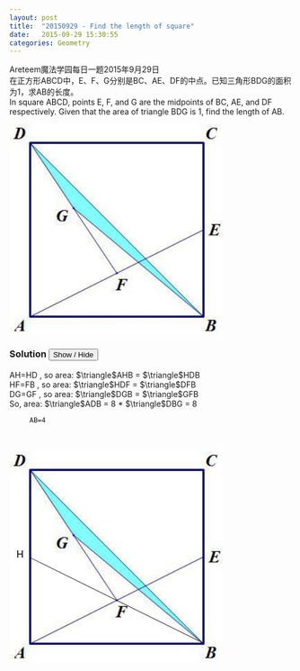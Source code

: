 ```yaml
---
layout: post
title:  "20150929 - Find the length of square"
date:   2015-09-29 15:30:55
categories: Geometry 
---
```

Areteem魔法学园每日一题2015年9月29日<br>
在正方形ABCD中，E、F、G分别是BC、AE、DF的中点。已知三角形BDG的面积为1，求AB的长度。<br>
In square ABCD, points E, F, and G are the midpoints of BC, AE, and DF respectively. Given that the area of triangle BDG is 1, find the length of AB.

<svg
   xmlns:dc="http://purl.org/dc/elements/1.1/"
   xmlns:cc="http://creativecommons.org/ns#"
   xmlns:rdf="http://www.w3.org/1999/02/22-rdf-syntax-ns#"
   xmlns:svg="http://www.w3.org/2000/svg"
   xmlns="http://www.w3.org/2000/svg"
   xmlns:xlink="http://www.w3.org/1999/xlink"
   xmlns:sodipodi="http://sodipodi.sourceforge.net/DTD/sodipodi-0.dtd"
   xmlns:inkscape="http://www.inkscape.org/namespaces/inkscape"
   id="svg3381"
   version="1.1"
   inkscape:version="0.91 r13725"
   width="381.25"
   height="375"
   viewBox="0 0 381.25 375"
   sodipodi:docname="20150929e.svg">
  <metadata
     id="metadata3387">
    <rdf:RDF>
      <cc:Work
         rdf:about="">
        <dc:format>image/svg+xml</dc:format>
        <dc:type
           rdf:resource="http://purl.org/dc/dcmitype/StillImage" />
        <dc:title></dc:title>
      </cc:Work>
    </rdf:RDF>
  </metadata>
  <defs
     id="defs3385" />
  <sodipodi:namedview
     pagecolor="#ffffff"
     bordercolor="#666666"
     borderopacity="1"
     objecttolerance="10"
     gridtolerance="10"
     guidetolerance="10"
     inkscape:pageopacity="0"
     inkscape:pageshadow="2"
     inkscape:window-width="1600"
     inkscape:window-height="823"
     id="namedview3383"
     showgrid="false"
     inkscape:zoom="1.68"
     inkscape:cx="190.625"
     inkscape:cy="187.5"
     inkscape:window-x="-9"
     inkscape:window-y="-9"
     inkscape:window-maximized="1"
     inkscape:current-layer="svg3381" />
  <image
     width="381.25"
     height="375"
     preserveAspectRatio="none"
     xlink:href="data:image/jpeg;base64,/9j/4AAQSkZJRgABAQAASABIAAD/4QBYRXhpZgAATU0AKgAAAAgAAgESAAMAAAABAAEAAIdpAAQA
AAABAAAAJgAAAAAAA6ABAAMAAAABAAEAAKACAAQAAAABAAABMaADAAQAAAABAAABLAAAAAD/7QA4
UGhvdG9zaG9wIDMuMAA4QklNBAQAAAAAAAA4QklNBCUAAAAAABDUHYzZjwCyBOmACZjs+EJ+/8IA
EQgBLAExAwEiAAIRAQMRAf/EAB8AAAEFAQEBAQEBAAAAAAAAAAMCBAEFAAYHCAkKC//EAMMQAAED
AwIEAwQGBAcGBAgGcwECAAMRBBIhBTETIhAGQVEyFGFxIweBIJFCFaFSM7EkYjAWwXLRQ5I0ggjh
U0AlYxc18JNzolBEsoPxJlQ2ZJR0wmDShKMYcOInRTdls1V1pJXDhfLTRnaA40dWZrQJChkaKCkq
ODk6SElKV1hZWmdoaWp3eHl6hoeIiYqQlpeYmZqgpaanqKmqsLW2t7i5usDExcbHyMnK0NTV1tfY
2drg5OXm5+jp6vP09fb3+Pn6/8QAHwEAAwEBAQEBAQEBAQAAAAAAAQIAAwQFBgcICQoL/8QAwxEA
AgIBAwMDAgMFAgUCBASHAQACEQMQEiEEIDFBEwUwIjJRFEAGMyNhQhVxUjSBUCSRoUOxFgdiNVPw
0SVgwUThcvEXgmM2cCZFVJInotIICQoYGRooKSo3ODk6RkdISUpVVldYWVpkZWZnaGlqc3R1dnd4
eXqAg4SFhoeIiYqQk5SVlpeYmZqgo6SlpqeoqaqwsrO0tba3uLm6wMLDxMXGx8jJytDT1NXW19jZ
2uDi4+Tl5ufo6ery8/T19vf4+fr/2wBDAAYGBgYGBgoGBgoOCgoKDhIODg4OEhcSEhISEhccFxcX
FxcXHBwcHBwcHBwiIiIiIiInJycnJywsLCwsLCwsLCz/2wBDAQcHBwsKCxMKChMuHxofLi4uLi4u
Li4uLi4uLi4uLi4uLi4uLi4uLi4uLi4uLi4uLi4uLi4uLi4uLi4uLi4uLi7/2gAMAwEAAhEDEQAA
AfU+a6TzoXWXXmPpxp21bbVttW21bbVttW21bbVttW21bbVttW21bbVttSa+x8vF19+gxttqacd3
eFzvRbgHHf7zd493u4LV3u4LV3u4LV3u4LV3u4LV3u4LV3u4LV3u4LV3u4LV3u4LV3u4LV3u4LV3
u4LV3u4LV3fIU3pCljYbJbbVttW4LveC1Fpeq58YdVmbzPfbaO21bbVttW21bbVttW21bbVttW21
bbVttXBd5wfeaidtkdtq22rcF3vBajvKm2nMc1c1O28/oszeYejttHbattq22rbattq22rbattq2
2rbattq4LvOD7zUTtsjttW21bgu94LUd7tsi1pejqX5mltWj14uizN5z+rttHbattq22rbattq22
rbattq22rbauC7zg+81E7bI7bVttW4LveC1He7bI7bVzrl/S9HlqtmIJOhzN5z+tttHbattq22rb
attq22rbattq22rgu84PvNRO2yO21bbVuC73gtR3u2yO21RU20laEjdz1eE2tmIE6OhzN5z+tttH
battq22rbattq22rbattq4LvOD7zUTtsjttW21bgu94LUd7tsjttUakZC6DnbMOvOXMH/R4za2Yg
z6uhzN5z+tttHbattq22rbattq22rbauC7zg+81E7bI7bVttW4LveC1He7bI7bV5pd9NUic22kii
DctnyBgr6PHFbMQJv0OZvOf1tto7bVttW21bbVttW21cF3vBd5qJ3Pu8ja7attq3Bd7wWo73bZHb
attq22rVtlqBVktmSgOVjv5GtmIA/Q5m85/W22jttW21bbVttW1VFcn3vCXuo4j03l+lyrDbR22r
cF3vBajvdtkdtq22rbattqbN7GtqxYuDQ510/pujy5tmIJehzN5z+tttHbatqqKmLIlDJtXBd5wf
eaidtkdtq22rcF3vBajvdtkdtq22rbattq22qot2zerEZNXPrvKXbgBbVaWw6HUpcPVmLIgIybVt
tW21cF3nB95qJ22R22rbatwXe8FqO922R22rbattq22rbatW2WoB6i3raqimDPrWmvNVXFRL8nRZ
m85/T22jttW21cF3nB95qJ22R22rbatwXe8FqO922R22rbattq22rbatqqKCO7oDdATmOkAXtota
bohtjRW1UjXk6TM3mHobbR22rgu84PvNRO2yO21bbVuC73gtR3u2yO21bbVttW1VFTFkShk2qPN/
ROUqzvJ1bbVttUUt1inM3bar15OpzN5j27bR4LvOD7zUTtsjttW21bgu94LUd7tsjttW1VFTFkSh
k2rbattq22rbattq22rbaoYv4hy96vntefqszeZdHBd5wfea07bI7bVttW4LveC1He6qjIzFkShk
2rbattq22rbattq22rbattq22rbasMmrmLl7QOlF3nnHo7NO2yO21bZiItTzHojDhN3u0uC3e6uC
3e6uC3e6uC3e6uC3e6uC3e6uC3e6uC3e6uC3e6uC3e6uC3e6uC3e6uC3e6uC3e6uStLjzdD2Fx53
6KtttTel6LC4DvtJttq22rbattq22rbattq22rbattq22rbattq22rbag8F6HAuI7fTW2xv/2gAI
AQEAAQUCdxuUdtNDewzSf74J7iG2Sq/EaO4/jm+T9W//AO+C0rfbupKVp7SczCysr6zdpYJtlf74
BYy212gTE/d3qW4SYbC4nj/RN4/0TeP9E3j/AETeP9E3j/RN4/0TeP8ARN4/0TeP9E3j/RN4/wBE
3j/RN4/0TeP9E3j/AETeP9E3j/RN4/0TeP8ARN4/0TeP9E3j/RN4/wBE3j/RN4/0TeP9E3j/AETe
P9E3jhFzabp9/dv8ckQq3njkTKP9WT/7X/v7t/jkiEyITzEqjkTIP9Vz/wC1/wC/u3+OO4jJYNXH
ImUf6qn/ANr/AN/dv8c7LTyZSFJVHImQf6pn/wBr/wB/dv8AHO0iEyIQVMhSVRyJlH+qJ/8Aa/8A
f3b/ABzvcRktKgpJCkqjkTIP9Tz/AO1/7+7f459xaeTKyFJVHImUf6mn/wBr/wB/dv8AHPuSITIh
BV2IUlUciZB/qWf/AGv/AH92/wAc+7cRktKgtLIUlUciZR/qSf8A2v8A392/xz7y08mTsQpKo5Ey
D/Uc/wDtf+/u3+OfekQmREcv0nYhSVRyJlH+op/9r/392/xz7l7eR2MNuL24Rbe8O6ts2iSvchSV
RyJkH+oZ/wDa/wDf3b/HPub4n6bd7iS1trMTchqQlKjlAexCkqjkTKP9QT/7X/v7t/jn3JI45U/o
6zI7LQmRESisKjVAwQQyFJVHImQfz8/+19jcrQriuoZ1/c3b/HP5mZKmhSVpkhKSlYWGQpKo5Eyj
+ekWiTfSQkWE6wuNFPu7t/jn80PoJXLBkUrr2IUlUciZB/Nm5BPIVI5gE77uPvK7a0FxaWcHO5X3
N2/xz+aWhMiIVqPaWFMryUlTIUlUciZR/MG4BPIVIwAkOf8A2v8A392/xz+bmSppUlaWtCZEqyg7
EKSqORMg+6bkE8hUjACR3n/2v/f3b/HP5wfQS9iAQqNUDBCgQpKo5EyjsbgE8hUjACR92f8A2v8A
392/xz+cWhMiIVqP3JISgpWFghSVJuxKOQqRgBI+/P8A7X/v7t/jn87MlTQpK095SJFpQZTiUGOR
Mg/mJ/8Aa/8Af3b/ABz+eH0ErNyCeQqRgBIlhTKwVJUQpKo5EyD78/8Atf8Av7t/jn89LKmZMVvM
tAAA7rQmRJygZCkqjkTKPvT/AO1/7+7f45/OG5BPIVIwABuF6uxjN1eCD7hAIXGqB61jkTIPuz/7
X/v7t/jn80bgE8hUjACR23bK6vYEXPP+9JCUEGpjkTIPuT/7X/v7t/jn8wbkE8hUjACR3NaR7dMi
9/mJYMiCrKORMg7z/wC1/wC/u3+OfeNwCeQqRgBI/wBQSwplf0kckcgkHaf/AGv/AH92/wAc+4bk
E8hUjACR/qNaEyJWJLZcciZA5/8Aa/8Af3b/ABzsbgE8hUjACR/qYgESRSWyopkTIn/2v/f3b/HD
cgnkKkYASP8AVUluuNZlTNvf3uYjO8sIb4f0es3/AEes3/R6zf8AR6zf9HrN/wBHrN/0es3/AEes
3/R6zf8AR6zf9HrN/wBHrN/0es3/AEes3/R6zf8AR6zf9HrN/wBHrN/0es3/AEes3/R6zf8AR6zf
9HrN/wBHrN/0es3/AEes3/R6zf8AR6zf9HrN/wBHrN220W1rNcXttauO9tpJe8i8XtORvv8AfBuZ
NxuECRe7p2WVBIgTJHtNtc20/wDq86C2hvI72xsrgXf++n//2gAIAQMRAT8B9H1/YP69hb/Yyzl7
Zs+P2MsogiiwynDLZPx+xHTqcO+PHl6fqNn2y8fsJ16zBR3h6bqdn2y8fsB1lEEUXNiMJUXpup2f
bLx9c9mfD7gZQMTUnpup2fbLx9Y9gcuEZBRcuGUDRem6nZ9svH1T3TgJCi5+mMOfR6bqdn2y8fQD
/XU95F+XqOkr7ovTdTs+2Xj6Z+j1HSX90Hp+oMDtl4+kfpZsAnyPLhzHEdk/on6Fa5cIyCi45ywn
bPx9A/UnASFSY7sBo+O8/VIvhAOPx47j9cRrx2nzTTTTTTTTTTTTTTTX7R//2gAIAQIRAT8B/YfX
sxw3y2vtx/xnZH/Gdkf8Z2R/xnZH/Gdkf8Z2R/xnZH/Gdkf8Z2R/xnZH/Gdkf8Z2R/xnZH/Gdkf8
ZnDZVHsw/iR9w/r9fJ/Z/wAHZh/Eg1yyiJCx9bJ/Z/wdmH8WmOVM4X9XJ/Z/wdmH8WuOVs4X9TJ/
Z/wdmH8WoNcoN8s4X9PJ/Z/wdmH8XZikBwdJwv6WT+z/AIOzD+LX+mkZ0g34Zwv6OT+z/g7MP4u6
65DGVs4X31+bm8Rr8n+muH8XcHwwnbOF9lfm3+WmT+z/AIOzD+Lv86QyehZwt215b/Lsyf2f8HZh
/F9AtfmwyVwyju8duT+z/g7MP4u+vzd9cDWMqTESFjsyf2f8HZh/F21+bf5aDz2A14eJ+Ncn9n/B
2Yfxa1+bf5fRt/H/AIdMn9n/AAdmH8TX5t/l9W93ly/2f8HZGRjUgX38n5vv5Pzffyfm+/k/N9/J
+b7+T8338n5vv5Pzffyfm+/k/N9/J+b7+T8338n5vv5PzffyfmymZH7v2f8A/9oACAEBAAY/AmmB
cayV+zSmv62YNUSJ4oVx/wB8OcysQ+bLDIhHqQP4Aa/cr+W3H63Hy+IGv++GSaXUQ+yP1PFXDueV
Qq8q6ByH6JS5DXLI/wBxqlUrmSr4q/3wqubTEiT2kK0/A6vKag/kp1/Xp96CKBRSVk+zp6POO+k/
X/yU/wDHpP1/8lP/AB6T9f8AyU/8ek/X/wAlP/HpP1/8lP8Ax6T9f/JT/wAek/X/AMlP/HpP1/8A
JT/x6T9f/JT/AMek/X/yU/8AHpP1/wDJT/x6T9f/ACU/8ek/X/yU/wDHpP1/8lP/AB6T9f8AyU/8
ek/X/wAlP/HpP1/8lP8Ax6T9f/JT/wAek/X/AMlP/HpP1/8AJT/x6T9f/JT/AMek/X/yU/8AHpP1
/wDJT/x6T9f/ACU/8ek/X/yU/wDHpP1/8lP/AB6T9f8AyU/8ek/X/wAlP/HpP1/8lP8Ax6T9f/JT
itlzqlCkk6/b8/T+Ysf92f1pfMi4L/Cvp9v8Lqn7R6f6tt/7B/5C/mLH/dn9aWUK4Fn/AE1HH0UH
VP2j0/1Zb/2D/wAhfzFj/uz+tPbmx+0j9Y9GJ4eP8IdU/aPT/Vdv/YP/ACF/MWP+7P609/5Eh/BX
+i+ZH7X8Lqn7R6f6qt/7B/5C/mLH/dn9ae5QrgWY5PaT+v4vmR+1/C6j7R6f6pt/7B/5C/mLH/dn
9afuc1HtJ/WPRhSeBfMj9r+F1T9o9P8AVFv/AGD/AMhfzFj/ALs/rT93+RIfwV/o9uZH7X8Lqn7R
6f6nt/7B/wCQv5ix/wB2f1p+6UK4FmNftJ/X8e3Mj9r+F1T9o9P9TW/9g/8AIX8xY/7s/rT97mx+
0j9Y9GFJ4HtzI/a/hdU/aPT/AFLb/wBg/wDIX8xY/wC7P60/f/kSH8Ff6PfmR+1/C6p+0en+pLf+
wf8AkL+Ysf8Adn9afvlCuBardZ+kRx/u9+ZH7X8Lqn7R6f6jt/7B/wCQv5ix/wB2f1p+7zZNfQep
fOmk5WXBCAP1lVWsXBrRVEmlKh86PSRPpxI9GArz4HyV35kftfwuqftHp/qK3/sH/kL+Ysf92f1p
+7bKX+7rQ/qfMiXiqtBw1/FpNwrJZFTw/q7ctY+jkP4K/wBH+F0k1T5K/u9+ZH7X8Lqn7R6f6ht/
7B/5C/mLH/dn9afulEgyB8i0hSSoI4AqUR+BPcoVwLMUuqk6H4j1+11T1R+nmn/QdR25kftfwuqf
tHp/qC3/ALB/5C7coFRWPy4Kr/A1Rxk5J4ggin4/dsf92f1p/mhNH7SfL1HowtPAvOH7U+vy+LqO
3Mj9r+F1T9o9P5+AoNaII/4M8i7ncuUpdeFKf7fo81+2QAT8vu2P+7P60/zdPySH8Ff6PbmR9K/4
fm8VCihxHbmR+1/C6p+0en85jAOYfhwH2v8AjKsv5I0T/ou3A0+j/wCSmqG2RkpenECn4sQC2UpQ
/lIoT+LBn9s8QPL4fdsf92f1p/myhXAsxye2jj8fj29COBHEPly6HyPke3Mj9r+F1T9o9P5nGAcw
/DgPtf8AGVZfyRon/RdB2t/7B/5C/mLH/dn9af5wTR+0ny9R6MLTqD2xWKh0k1T5K/u9uZH7X8Lq
n7R6fexgHMPw4D7X/GVZfyRon/RdB9y3/sH/AJC/mLH/AHZ/Wn+dp+SQ/gr/AEe9C6p6o/TzT/oO
o4PmR+1/C6j7R6d8YBzD8OA+1/xlWX8kaJ/0XQfet/7B/wCQv5ix/wB2f1p/nShXAsxye2jj8fj9
zOH7U+vy+Lql8yP2v4X/ABcFZ8/ID5l/xlWX8kaJ/wBF0H8xb/2D/wAhfzFj/uz+tP8APCaP2k+X
qPRhaeB+5W16pPMj2ftP+2WU3B1H5PL/AEXnFoR5eRDyT9o9P5m3/sH/AJC/mLH/AHZ/Wn+fp+SQ
/gr/AEe2MA5h+HAfa/4yrL+SNE/6LoHroRwI4h8uXj5ehfMj9r+F1T9o9P5i3/sH/kL+Ysf92f1p
/n1RRDmfLgPtf8eVkf2R7P8Aoug+5isVDpJqnyV/dfMj9r+F1T9o9Pv2/wDYP/IX8xY/7s/rT/O4
wDmH4cB9r/jKsv5I0T/ougfNwC08Paof4GLjkJIoDTPXX/J+7QuqdY/TzT/oPnQnX9RDqn7R6fet
/wCwf+Qv5ix/3Z/Wn+bxgHMPw4D7X/GVZfyRon/RdB3gsU/2i1qnIIAARQU+f384ftT6/L4vmw+1
wI9fgXkPtHp923/sH/kL+Ysf92f1p/mcYBzD8OA+1/xlWX8kaJ/0XQfc0ZvVTBSjxGHl8Nf5nmR9
K/4fm8k9Mg4pPn/t+rqn7R6fct/7B/5C/mLH/dn9afv4wDmH4cB9r/jKsv5I0T/oug/1D6EcCOIe
ukn6lh5J+0ene3/sH/kL+Ysf92f1p+7jAOYfhwH2v+Mqy/kjRP8Aoug/1JisVDzrXyy9fgr+66p+
0ena3/sH/kL+Ysf92f1p74wDmH4cB9r/AIyrL+SNE/6LoP8AU9C+bBqnzHw/ufwPNDt/91n/AJC/
mLH/AHZ/Wl4wDmH4cB9r/jKsv5I0T/oug/1Xz7X2vzI8lf6Lt1o/YNQeIPVofv8ALr1UrRp5pIx9
H7cn4j+4/bk/Ef3H7cn4j+4/bk/Ef3H7cn4j+4/bk/Ef3H7cn4j+4/bk/Ef3H7cn4j+4/bk/Ef3H
7cn4j+4/bk/Ef3H7cn4j+4/bk/Ef3H7cn4j+4/bk/Ef3H7cn4j+4/bk/Ef3H7cn4j+4/bk/Ef3H7
cn4j+4/bk/Ef3H7cn4j+4/bk/Ef3H7cn4j+4/bk/Ef3H7cn4j+4/bk/Ef3H7cn4j+4/bk/Ef3GJo
yokev/DP6clNf5Jo+QFUX+yoFJ/X9wITqtXD+67sqORrSv4/74YLVKSsI6lAf6LNxIcFQ6CP832/
6HclIyIGg9XzrqHOX0ISfsHk5jNFgmTUajT8P98BIFfg5r2aBRK/ZAKf7rkv7qiVL4IGtP8AfV//
xAAzEAEAAwACAgICAgMBAQAAAgsBEQAhMUFRYXGBkaGxwfDREOHxIDBAUGBwgJCgsMDQ4P/aAAgB
AQABPyGsjqEWfH/exG4IRDzkj9P/AOoY+0w7V9BrSLJ2HPAoE8ac80ZP+sblF9f4X9Vx+KI/Cv6/
/UK5YZ0EMP7fmuDlcn/UYPRN+xBp0cqLHnrnz5K25KuR3wHR/wDqF7pOa65kDt6/8n9DwiPlRL8H
3/8AiJnLqS4OPmlop5HQ+H/9OYYYYYYYYYYYYYYYYYYYYYYYYYYYYYLWszY4zC//AJJhxqXj7Zfs
PXyi+E2JyvD/APpv+a8f/k8OFMi4Z4Dr03789Ml43Ricrw//AKZ/mvH/AOVwOAnq/N/p7qSJI+vE
/wBPV4zRicrw/wD6X/mvH/5fDePA9n9fy+bwAGI8Hw/09XjdGJyvD/8ApX+a8f8A5fDhTIpnwt9O
vt/Ml4AjEeD4f6er9Z05Xh//AEn/ADXj/wDM4FAz1/m/091sJCRvAIYjwfD/AE9XjdGJyvD/APpH
+a8f/m8OO/sH9fy+f+cARiPB8P8AT1eM0YnK8P8A+j/5rx/+bw4UyGkfD306+38yf84BDEeD4f6e
rxujE5Xh/wD0b/NeP/zuBwE9X5v9PdaKQkf+cARiPB8P9PV4zRicrw//AKL/AJrx/wDn8OD8T2f1
/L5/7wCGI8Hw/wBPV43Ricrw/wD6J/mvH/5/DVMIaLJPyzr7H4/7wBGI8Hw/09XjNGJyvD/+h/5r
x/8Am8Hmhw+f8OWhnETMg6Qa/Fj+kwE1julEHTPzHt6nv1eN5Mlwevfk5P8AvAIYjwfD/T1eN0Yn
K8P/AOhf5rx/+bwd7N8JLy+qJfGgES8weqF2dICJ6AHH/H8icfn+ux/tdwlz+n/fj4/7wBGI8Hw/
09XjNGJyvD/+g/5rx/8Am8BK8oJK8Qpe49gvH/P70j5+SwHfCW4h4/lJctfsfB59OT44NPI6Jx/z
gEMR4Ph/p6vG6MTleH/9A/yXj/lfywEL63c6xWeXHA//AD8DIJ/3v/T3VRkZGrj53r9vD9H936oo
4j4Tr/nAEYjwfD/T1eM0YnK8P/55AShDOxTnECW6z9FkHMMs/QawCIpd/wD0v/6Bh9jD3cnx/L5/
5pEHfQ8f7dWQ9jP8+z3/AM4BDEeD4f6erxujE5Xh/wDzESRxcfNx/Evq8uB/9zv7Z6ongFAfFFBk
UwB3yOSmbpkQY7s39WeNNuBL+n/6Bh/ekfP1RPAPR19v5k/4ATP+JH8U5YeD9P8Ar+v+cARiPB8P
9PV4zRicrw//AJKpI4uPm4/iX1efA/8Aud/bPVMHAcBx/wA/zXj/APROBkE/73/p7rswZH/m+hzZ
Q/T/AE/78fH/ADgEMR4Ph/p6vG6MTleH/wDEiSOLj5uP4l9XlwP/ALnf2z1TBwHAf/g/zXj/APRe
H2MPdyfH8vn/AKiCRxG5K/Y+Dz6cnxwYaVonF4AjEeD4f6erxnjE5Xh/6qSOLj5uP4l9XnwP/ud/
bPVMHAcBx/8Ai/zXj/8AReH96R8/VAR0ejr7fzJ/+BYfO9ft4fo/uzS9I4j4Tq8AhiPB8P8AT1Y9
wkcnxwfiW8uB/wDc7+2eqYOA4D/8j/NeP/0bgZBP+9/6e6rMjI//AIIsQZ4Dri/EipC7jn/i/j1N
gBBR08B/p6vjZicrw/8A5P8AmvH/AOj8PsYe7k+P5fP/ABEkcXHzcfxL6vLgf/c7+2eqAGA4ChGv
8SP4vCnuP0/6/q8AxiPB8P8AT1eN0YnK8P8A+R/mvH/6PwSOnFUN78z1KUP+Gftx+WeqCOA4D/8A
A8mFnTy5/T/vx8XgCMR4Ph/p6vGaMTleH/8AH/mvH/6LwRJHFx83H8S+ry4H/wBzv7Z6poYDgKCK
CeSfBKfzRIxBvPpnPmkxv/4HQSOI3FX7nwefTk+OOACz/Sf6erxujE5Xh/8Axf5rx/8AofBUkcXH
zcfxL6vPgf8A3O/tnqmDgOA4/wCyXg7NPszgH80U78sw7hX13/8AjWHzvX7eH6P7ryWNGY/An6+L
xtjE5Xh//D/mvH/6DwRJHFx83H8S+ry4H/3O/tnqmDgOA/8AwSocPS6Tco04DhnTh/8Ak6RD30PH
+3VEwh+IP9eP/ReN0YnK8P8A+D/NeP8A8/gqSOLj5uP4l9XnwP8A7nf2z1TBwHAcf/oIBM/4kfxZ
Fjq8Tr5/Z7OePkYnK8P/AH/NeP8A83giSOLj5uP4l9XlwP8A7nf2z1TBwHAf/ojiYUJg4LAejh8f
/DxujE5Xh/5/mvH/AOXwVJHFx83H8S+rz4H/ANzv7Z6pg4DgOP8A9HRBI4jYdpZyp4eXw76SZSTy
dnY+L/kPH/5PBEkcXHzcfxL6vLgf/c7+2eqYOA4D/wDS2ea9Af1/jtsuBlgASDpP/wAcjIhJ2BpB
tYWTvPI+P/09AgQIECBAgQIECBAgQIECBAgQIECBAgQIECCdLcTI0joVUOtMq+wSytQzhnqJ/wDg
dB6Dwdr0f+VKcTJ3CP8A9Q8DQKl7jQcHnughByYRJKgPen/sj9GSJeJfNizblyfIsPv22UBCFSC5
C9//AKga4MJhEvrYP3SJlDeD3J6ClUIiMPaZwf8A6q//2gAMAwEAAhEDEQAAEDvPPPPPPPPPPPPP
PPJsPLp+AQQQQQQQQQQQQQfGPPKei/PPPPPPPPPPPPFfPPKeWy/PPPPPPPPPPPFfPPKfK5i/PPPP
PPPPPPFfPPKfPCOS/PPPPPPPPPFfPPKfPOWeS/PPPPPPPPFfPPKfPLizOS/PPPPPPPFfPPKfPO86
5OS/PPPPPPARPPKfPPPKCZ+S/PPPPCjW/PKfPPPPKlieS/PCsvFfPPKfPPPPPJvEFucvPPFfPPKf
PPPPPKKCpcC/PPFfPPKfPPPPPCvpfI6i/PFfPPKfPPPCsvFcPPL7y/FfPPKfPCsvPPPPPPPNlS1f
PPKSsvPPPPPPPPPPPBlfPPl8ccccccccccccccYOPJuPPPPPPPPPPPPPPPBivP/EADMRAQEBAAMA
AQIFBQEBAAEBCQEAESExEEFRYSBx8JGBobHRweHxMEBQYHCAkKCwwNDg/9oACAEDEQE/EHs/rZ4R
+X/4DwPp6yWawnkLX6Wv0tfpa/S1+lr9LX6Wv0tfpa/S1+lr9LX6Wv0h0R/B0l+S9/Z/wwiaf/Y+
fwdJF1N/Fowiaf8A1Pn8HTz7Edf4nf8A4IRNP/ofP4Onv0je/wA5F/4IRNP/AJnz+Dp6i6mRUi/8
EImn/wAj5/B0967jx+SbFjIv/BCJp/8AE+fwdPdN37ZDDG+aPw39ZMi/8EImn/wPm696fiTnpN45
+r/Mi/8ABCJp+Mm8/W1XXz70/GAzpJvp+n0kX/ghE0/EfP4On/xDfZ9Prf8AktDvJ+E+fwdP/kJ1
/VfBX+3/ACETT8B8/g6f/A0wj158sfrfwvMImnp8/g6f/D4c7/AmLSXY38/SETTw+fwdP/qA1K/L
+3/kImkfP4On/wB9P0fT/EfP4ByXxY+lj6WPpY+lj6WPpY+lj6WPpY+lj6WPpY+lj6WPpAAs9p7n
K/X/APA+Ms5X6+f/2gAIAQIRAT8QOw/WRyD/APgd4t8LMLn9jDZBxH7P+L7T9n/F9p+z/i+0/Z/x
fafs/wCL7T9n/F9p+z/i+0/Z/wAX2n7P+L7T9n/F9p+z/i+0/Z/xfafs/wCL7T9n/F9p+z/i2IHT
d5+585+D+w/2YflJEcf/ALdf0dv4P7D/AGZliBdkiOP/ANev6O38H9h/s+asemwfeRHH/wCnX9Hb
+D+w/wBn3Bj2QH7yI4//AD6/o7fwf2H+z6yxAMQH7yI4/wDy6/o7fwf2H+z73/FqdKcfZ+9sB+8i
OP8A8ev6O38H9h/s+nX5t/zLrsg394RsA/eRHH/4df0dv4P7D/Z/COOw3BniA/eRHH8XDnhY4H6L
OHDow9/sP9n8XLhhVpBwe4D95EcfeHPC4dM/v51/R2/g/sP9n8bw3580/uwfntcOH97h0z+/4Ov6
O38H9h/s/jHHYZ11cOeF23X9YhvaRHH8HX9Hb+D+w/2fx8OeFwYZz38/v8SZ34/5bZH6+kiOPvX9
Hb+D+w/2fw8OeFw6Z/fzoX4/A62IG9pEcfOv6O38H9h/s+8OeFw6Z/f/AOIh0lBnX90iON1/R2/g
/sP9m4c8Lh0z+/8A9cjO31/zBAP6a/gawnPj7/8AL7m+5vub7m+5vub7m+5vub7m+5vub7m+5vuY
Ptfj+O7OB8yXc3/8Dp0l4z6ef//aAAgBAQABPxCCmyoopQNBNYwfjboNSUIjChIjKZv/AOoAox+E
orZBlN2Bjlyi7kiJIlhqgQggRYhRJJh5P+KdXkNA8jn5Hptcu9InPuH/AOoJsximtXBPrhoEOVO4
Zsf8azhyYXlDhuG8ZMgaAAyXkcpTHonukyee0ZQ16pJZjwAQRn/H/wDTpq9DcfI4mTDAFOyhMSIe
VyUM8ERLMoT/AJFi+q6iaKOllDy8mN2rsxwDGlDi79kJIi//AArf/Gt/8a3/AMa3/wAa3/xrf/Gt
/wDGt/8AGt/8a3/xrf8Axrf/ABrf/Gt/8a3/AMa3/wAa3/xrf/Gt/wDGt/8AGt/8a3/xrf8Axrf/
ABrf/Gt/8a3/AMa3/wAa3re/JUGkQyM9U8//AIm/trA4oVTCUqGYNwubkm2MKgILyBMJ+EhFEf8A
nP8A+ohTf21gkmUhhPCPSOj0k1wQCJ7BaBjlAHuCR1clAQXkCYT8JCKI/wD6jFN/bW91FomDyv7m
J8QcCzIaGwyc4zkSXCV6UdCJQEF5AmE/CQiiP/Of/wBQCm/trZWpGQx8NyflT59goVwEhBfGOm9i
exR1clAQXkCYT8JCKI//AKhFN/bf9g0mUhhPCPSOj0k1PBcUIF4zwTegdE0ywCSgvjHTexPYo7nE
YCC8gTCfhIRRH/nP/wCnCm/tv/wTrxsHlf3MT4g4FmFJXkDvdGqAkoL4x03sT2KOrkoCC8gTCfhI
RRH/APTxTf23/wCGaYwxPG5Pyp8+wf8ABLAJKC+MdN7E9ijqZKAgvIEwn4SEUR/5z/8Apgpv7b/8
MUs5hhPCPSOj0k1dRcUIF4zwTegdE/8AAigJKC+MdN7E9ijq5KAgvIEwn4SEUR//AE0U39t/+G91
FomDyv7mJ8QcCzAAjyB3u+6JYBJQXxjpvYnsUdTJQEF5AmE/CQiiP/Of/wBKFN/bf/hsrdPKHw3J
+VPn2D/oRQElBfGOm9iexR1clAQXkCYT8JCKI/8A6WKb+2//AA3v/gGcEMJ4R6R0ekmlah4IHhLr
QUnTHG3K5tEsAkoL4x03sT2KOpkoCC8gTCfhIRRH/nP/AOkCm/tv/wAMNSuciFhPQfQeWBOUlNUq
k1iSACPMgDPcBCBgsSVGIJMC8R5ojzhxRoxAHTdJ5LyLMz0By9nJv/QigJKC+MdN7E9ijq5KAgvI
Ewn4SEUR/wD0kU39t/8AhtTi09wehofw1LWLXNIMYGITeZqkdM1kYgjyZZnYgKBbxDMyhIZNCEDs
igD2SSIXiCAXo6cZQONcolgElBfGOm9iexR1MlAQXkCYT8JCKI/85/8A0EVn/wCFv7b/APDAnuAk
jTHw6eOSqcgUp4REY6iIzihCD/k0KMMMBNA8iQjyINMcGFDRD4QDJwDomueVRJvyf9QmBQcziEoe
xP8AgRQElBfGOm9iexR1clAQXkCYT8JCKI//AKCqWCfFmOQs4omTBydVlEw9O43poff/AOBv7b/8
qQEVkcpvzsD6AkFomTDdjxz/APaPxkyYR5Rgbvs5ham+4oCFyiFHYk/8EsAkoL4x03sT2KOpkoCC
8gTCfhIRRH/nP/5ql/ggGckzJ38VtBZHgDVsaSjBKlCxDTCBWoADpHIxHQQPn/8AA39t/wDl0p+K
8Or0ap8+wWcy4QEEjNwRyeBq4kkZvIsjSeAmJ0MeGEQoRQElBfGOm9iexR1clAQXkCYT8JCKI/8A
5iJEUJR0047ANd2PmH0J+WcvGlDPBABmBRMfVXglKVEIHtYyUUOMAmUQbm+IqAzcxdSBJmGLLLLM
f/gb+2//AC4gVGGGAmgeRUI8iDWylBIgXjPBGegdE1stZdyI8wsiPakeykjJXAIJWcw9rZOp1Zol
gElBfGOm9iexR1MlAQXkCYT8JCKI/wDOf/xq0RQlHTTjsAVJ2PmH0J+WcvGhSPAIAdAf/kim/tv/
AMycEFkcpvzsD6AkFpiRDdjxz/8AaxVAOCmETREhEdERHShKsySIXiCAXo6cZQNCKAkoL4x03sT2
KOrkoCC8gTCfhIRRH/8AEiRFCUdNOOwDXdj5h9CflnLxoUDwCADoD/8ALFN/bf8A5tKdivDq9Gqf
PsH/AEwg0CRHkR6e695VEm/J/wBQmBQUyiEoexKJYBIQXxjpvYnsUdTpQEF5AmE/CQiiP/OqrRFC
UdNOOwBUnY+YfQn5Zy8aFI8AgB0B/wDmim/tv/zaYFGGGAmgeRUI8iDZ8iCRAvGeCM9A6J/7GUbz
JkwjyjA3L2cwtTYYoCFyiFHYk0YoCSgvjHTexPYowUteAOK5CPJ5wIjZmx8w+hPyzl40KB4BAB0B
/wDnim/tv/zpARWRym/OwPoCQWiJMN2PHP8A9/8AwLGLOai3Mo2NHqJHoQGRjwsK9BVfgEE/kPgX
ERkdBK4EUdGCoCC8gTCfhIRRH/nP/wCcKb+2/wDz5M/FeHV6NU+fYP8AiJEUJR0047ANd2PmH0J+
WcvGnVPAIAOgLKyXcyPMLIj2pHsowh54RhKzmHtbJ1OqNQBLQXxjpvYnsUdXJQEF5AmE/CQiiP8A
+eKb+2//AD4iDsUPh4RIYmgY7sUxyKzhwkEns/tU+R4BAB0B/wDgFpyCYRNESER0REdKSpZJIheI
IBejpxlAiWASEF8Y6b2J7FHUyUBBeQJhPwkIoj/zn/8AMFN/bf8A5siRFCUdNOOwDXdj5h9CflnL
xodjwCADoCvZiigmTDEG8vXdzwfFQOoSDofCa0HC8nP/AHaBQ6BIjyI9PdShfkSb8n/UJgUIEQ78
4QnzISp7FHVyUBBeQJhPwkIoj/8Amim/tv8A8uVoihKOmnHYAqTsfMPoT8s5eNCkeAQA6A/6Csku
EpnQU8FJPax5QSISyMqDmZ1x/wDi6p3mTJhHlGBu+zmFoxGxNI5HEyMYlvCkdWpQEF5AmE/CQiiP
/Of/AMoU39t/+TIkRQlHTTjsA13Y+YfQn5Zy8aFA8AgA6A//AAEAQsCDooIp6k+aWBZqHCSaiAWf
Y3uz/wDh9f8AMtACRm4I5PA1cSSMduhka4FBlbEMMicmrkoCC8gTCfhIRRH/APLFN/bf/jlaIoSj
ppx2AKk7HzD6E/LOXjQpHgEAOgP/ANBl/LuRHmFkR7Uj2ViSBC03Nag1DVlNa14lAQXkCYT8JCKI
/wDOf/yBTf23/wCGRIihKOmnHYBrux8w+hPyzl40KB4BAB0B/wDog5OQTCJoiQiOiIjpYYMOQbI0
aZkCwhNdXJQEF5AmE/CQiiP/AOSKb+2/7K0RQlHTTjsAVJ2PmH0J+WcvGhSPAIAdAf8A6OYQaBIj
yI9PdgMARIHpINxLcFam3mImKZRJ2JDCIiiP/wCQib+2siRFCUdNOOwDXdj5h9CflnLxoUDwCADo
D/8ASyjNCOtLDxso8Ss9mfSEaTDeweITEf8A8YqoROSQXxKMfFVZqNOGDA6df/p8uXLly5cuXLly
5cuXLly5cuXLly5cuXLly5ZKfJWJm6OF7vkPhZ4J5nEz6oF9hSITiXmwbEvFz/o7pAnAdHzE+VBq
Wf3syQJxAQBAEBgf/qDL11hmKKXyQKEfKCCQKSK8DCCxz/xWgAhiSHAlkuFjZhY4+HEPWZlgVqTV
0VNGlMzBGf8A6geIIKFCQSkeCQeUL0jQRshwmBIPf2MNyKRDmYCIWZlhz/8AU7/3/9k=
"
     id="image3389"
     x="0"
     y="0" />
</svg>


### Solution <button>Show / Hide</button>

<solution>
         AH=HD , so area:   $\triangle$AHB = $\triangle$HDB <BR>
         HF=FB , so area:   $\triangle$HDF = $\triangle$DFB <BR>
         DG=GF , so area:   $\triangle$DGB = $\triangle$GFB <BR>
        So, area: $\triangle$ADB = 8 * $\triangle$DBG = 8 <BR>    

         AB=4
<br><br>
<svg
   xmlns:dc="http://purl.org/dc/elements/1.1/"
   xmlns:cc="http://creativecommons.org/ns#"
   xmlns:rdf="http://www.w3.org/1999/02/22-rdf-syntax-ns#"
   xmlns:svg="http://www.w3.org/2000/svg"
   xmlns="http://www.w3.org/2000/svg"
   xmlns:xlink="http://www.w3.org/1999/xlink"
   xmlns:sodipodi="http://sodipodi.sourceforge.net/DTD/sodipodi-0.dtd"
   xmlns:inkscape="http://www.inkscape.org/namespaces/inkscape"
   id="svg3381"
   version="1.1"
   inkscape:version="0.91 r13725"
   width="381.25"
   height="375"
   viewBox="0 0 381.25 375"
   sodipodi:docname="20150929e_a.svg">
  <metadata
     id="metadata3387">
    <rdf:RDF>
      <cc:Work
         rdf:about="">
        <dc:format>image/svg+xml</dc:format>
        <dc:type
           rdf:resource="http://purl.org/dc/dcmitype/StillImage" />
        <dc:title></dc:title>
      </cc:Work>
    </rdf:RDF>
  </metadata>
  <defs
     id="defs3385" />
  <sodipodi:namedview
     pagecolor="#ffffff"
     bordercolor="#666666"
     borderopacity="1"
     objecttolerance="10"
     gridtolerance="10"
     guidetolerance="10"
     inkscape:pageopacity="0"
     inkscape:pageshadow="2"
     inkscape:window-width="1600"
     inkscape:window-height="823"
     id="namedview3383"
     showgrid="false"
     inkscape:zoom="1.68"
     inkscape:cx="190.625"
     inkscape:cy="187.5"
     inkscape:window-x="-9"
     inkscape:window-y="-9"
     inkscape:window-maximized="1"
     inkscape:current-layer="svg3381" />
  <image
     width="381.25"
     height="375"
     preserveAspectRatio="none"
     xlink:href="data:image/jpeg;base64,/9j/4AAQSkZJRgABAQAASABIAAD/4QBYRXhpZgAATU0AKgAAAAgAAgESAAMAAAABAAEAAIdpAAQA
AAABAAAAJgAAAAAAA6ABAAMAAAABAAEAAKACAAQAAAABAAABMaADAAQAAAABAAABLAAAAAD/7QA4
UGhvdG9zaG9wIDMuMAA4QklNBAQAAAAAAAA4QklNBCUAAAAAABDUHYzZjwCyBOmACZjs+EJ+/8IA
EQgBLAExAwEiAAIRAQMRAf/EAB8AAAEFAQEBAQEBAAAAAAAAAAMCBAEFAAYHCAkKC//EAMMQAAED
AwIEAwQGBAcGBAgGcwECAAMRBBIhBTETIhAGQVEyFGFxIweBIJFCFaFSM7EkYjAWwXLRQ5I0ggjh
U0AlYxc18JNzolBEsoPxJlQ2ZJR0wmDShKMYcOInRTdls1V1pJXDhfLTRnaA40dWZrQJChkaKCkq
ODk6SElKV1hZWmdoaWp3eHl6hoeIiYqQlpeYmZqgpaanqKmqsLW2t7i5usDExcbHyMnK0NTV1tfY
2drg5OXm5+jp6vP09fb3+Pn6/8QAHwEAAwEBAQEBAQEBAQAAAAAAAQIAAwQFBgcICQoL/8QAwxEA
AgIBAwMDAgMFAgUCBASHAQACEQMQEiEEIDFBEwUwIjJRFEAGMyNhQhVxUjSBUCSRoUOxFgdiNVPw
0SVgwUThcvEXgmM2cCZFVJInotIICQoYGRooKSo3ODk6RkdISUpVVldYWVpkZWZnaGlqc3R1dnd4
eXqAg4SFhoeIiYqQk5SVlpeYmZqgo6SlpqeoqaqwsrO0tba3uLm6wMLDxMXGx8jJytDT1NXW19jZ
2uDi4+Tl5ufo6ery8/T19vf4+fr/2wBDAAYGBgYGBgoGBgoOCgoKDhIODg4OEhcSEhISEhccFxcX
FxcXHBwcHBwcHBwiIiIiIiInJycnJywsLCwsLCwsLCz/2wBDAQcHBwsKCxMKChMuHxofLi4uLi4u
Li4uLi4uLi4uLi4uLi4uLi4uLi4uLi4uLi4uLi4uLi4uLi4uLi4uLi4uLi7/2gAMAwEAAhEDEQAA
AfU+a6TzoXWXXmPpxp21bbVttW21bbVttW21bbVttW21bbVttW21bbVttSa+x8vF19+gxttqacd3
eFzvRbgHHf7zd493u4LV3u4LV3u4LV3u4LV3u4LV3u4LV3u4LV3u4LV3u4LV3u4LV3u4LV3u4LV3
u4LV3u4LV3fIU3pCljYbJbbVttW4LveC1Fpeq58YdVmbzPfbaO21bbVttW21bbVttW21bbVttW21
bbVttXBd5wfeaidtkdtq22rcF3vBajvKm2nMc1c1O28/oszeYejttHbattq22rbattq22rbattq2
2rbattq4LvOD7zUTtsjttW21bgu94LUd7tsi1pejqX5mltWj14uizN5z+rttHbattq22rbattq22
rbattq22rbauC7zg+81E7bI7bVttW4LveC1He7bI7bVzrl/S9HlqtmIJOhzN5z+tttHbattq22rb
attq22rbattq22rgu84PvNRO2yO21bbVuC73gtR3u2yO21RU20laEjdz1eE2tmIE6OhzN5z+tttH
battq22rbattq22rbattq4LvOD7zUTtsjttW21bgu94LUd7tsjttUakZC6DnbMOvOXMH/R4za2Yg
z6uhzN5z+tttHbattq22rbattq22rbauC7zg+81E7bI7bVttW4LveC1He7bI7bV5pd9NUic22kii
DctnyBgr6PHFbMQJv0OZvOf1tto7bVttW21bbVttW21cF3vBd5qJ3Pu8ja7attq3Bd7wWo73bZHb
attq22rVtlqBVktmSgOVjv5GtmIA/Q5m85/W22jttW21bbVttW1VFcn3vCXuo4j03l+lyrDbR22r
cF3vBajvdtkdtq22rbattqbN7GtqxYuDQ510/pujy5tmIJehzN5z+tttHbatqqKmLIlDJtXBd5wf
eaidtkdtq22rcF3vBajvdtkdtq22rbattq22qot2zerEZNXPrvKXbgBbVaWw6HUpcPVmLIgIybVt
tW21cF3nB95qJ22R22rbatwXe8FqO922R22rbattq22rbatW2WoB6i3raqimDPrWmvNVXFRL8nRZ
m85/T22jttW21cF3nB95qJ22R22rbatwXe8FqO922R22rbattq22rbatqqKCO7oDdATmOkAXtota
bohtjRW1UjXk6TM3mHobbR22rgu84PvNRO2yO21bbVuC73gtR3u2yO21bbVttW1VFTFkShk2qPN/
ROUqzvJ1bbVttUUt1inM3bar15OpzN5j27bR4LvOD7zUTtsjttW21bgu94LUd7tsjttW1VFTFkSh
k2rbattq22rbattq22rbaoYv4hy96vntefqszeZdHBd5wfea07bI7bVttW4LveC1He6qjIzFkShk
2rbattq22rbattq22rbattq22rbasMmrmLl7QOlF3nnHo7NO2yO21bZiItTzHojDhN3u0uC3e6uC
3e6uC3e6uC3e6uC3e6uC3e6uC3e6uC3e6uC3e6uC3e6uC3e6uC3e6uC3e6uC3e6uStLjzdD2Fx53
6KtttTel6LC4DvtJttq22rbattq22rbattq22rbattq22rbattq22rbag8F6HAuI7fTW2xv/2gAI
AQEAAQUCdxuUdtNDewzSf74J7iG2Sq/EaO4/jm+T9W//AO+C0rfbupKVp7SczCysr6zdpYJtlf74
BYy212gTE/d3qW4SYbC4nj/RN4/0TeP9E3j/AETeP9E3j/RN4/0TeP8ARN4/0TeP9E3j/RN4/wBE
3j/RN4/0TeP9E3j/AETeP9E3j/RN4/0TeP8ARN4/0TeP9E3j/RN4/wBE3j/RN4/0TeP9E3j/AETe
P9E3jhFzabp9/dv8ckQq3njkTKP9WT/7X/v7t/jkiEyITzEqjkTIP9Vz/wC1/wC/u3+OO4jJYNXH
ImUf6qn/ANr/AN/dv8c7LTyZSFJVHImQf6pn/wBr/wB/dv8AHO0iEyIQVMhSVRyJlH+qJ/8Aa/8A
f3b/ABzvcRktKgpJCkqjkTIP9Tz/AO1/7+7f459xaeTKyFJVHImUf6mn/wBr/wB/dv8AHPuSITIh
BV2IUlUciZB/qWf/AGv/AH92/wAc+7cRktKgtLIUlUciZR/qSf8A2v8A392/xz7y08mTsQpKo5Ey
D/Uc/wDtf+/u3+OfekQmREcv0nYhSVRyJlH+op/9r/392/xz7l7eR2MNuL24Rbe8O6ts2iSvchSV
RyJkH+oZ/wDa/wDf3b/HPub4n6bd7iS1trMTchqQlKjlAexCkqjkTKP9QT/7X/v7t/jn3JI45U/o
6zI7LQmRESisKjVAwQQyFJVHImQfz8/+19jcrQriuoZ1/c3b/HP5mZKmhSVpkhKSlYWGQpKo5Eyj
+ekWiTfSQkWE6wuNFPu7t/jn80PoJXLBkUrr2IUlUciZB/Nm5BPIVI5gE77uPvK7a0FxaWcHO5X3
N2/xz+aWhMiIVqPaWFMryUlTIUlUciZR/MG4BPIVIwAkOf8A2v8A392/xz+bmSppUlaWtCZEqyg7
EKSqORMg+6bkE8hUjACR3n/2v/f3b/HP5wfQS9iAQqNUDBCgQpKo5EyjsbgE8hUjACR92f8A2v8A
392/xz+cWhMiIVqP3JISgpWFghSVJuxKOQqRgBI+/P8A7X/v7t/jn87MlTQpK095SJFpQZTiUGOR
Mg/mJ/8Aa/8Af3b/ABz+eH0ErNyCeQqRgBIlhTKwVJUQpKo5EyD78/8Atf8Av7t/jn89LKmZMVvM
tAAA7rQmRJygZCkqjkTKPvT/AO1/7+7f45/OG5BPIVIwABuF6uxjN1eCD7hAIXGqB61jkTIPuz/7
X/v7t/jn80bgE8hUjACR23bK6vYEXPP+9JCUEGpjkTIPuT/7X/v7t/jn8wbkE8hUjACR3NaR7dMi
9/mJYMiCrKORMg7z/wC1/wC/u3+OfeNwCeQqRgBI/wBQSwplf0kckcgkHaf/AGv/AH92/wAc+4bk
E8hUjACR/qNaEyJWJLZcciZA5/8Aa/8Af3b/ABzsbgE8hUjACR/qYgESRSWyopkTIn/2v/f3b/HD
cgnkKkYASP8AVUluuNZlTNvf3uYjO8sIb4f0es3/AEes3/R6zf8AR6zf9HrN/wBHrN/0es3/AEes
3/R6zf8AR6zf9HrN/wBHrN/0es3/AEes3/R6zf8AR6zf9HrN/wBHrN/0es3/AEes3/R6zf8AR6zf
9HrN/wBHrN/0es3/AEes3/R6zf8AR6zf9HrN/wBHrN220W1rNcXttauO9tpJe8i8XtORvv8AfBuZ
NxuECRe7p2WVBIgTJHtNtc20/wDq86C2hvI72xsrgXf++n//2gAIAQMRAT8B9H1/YP69hb/Yyzl7
Zs+P2MsogiiwynDLZPx+xHTqcO+PHl6fqNn2y8fsJ16zBR3h6bqdn2y8fsB1lEEUXNiMJUXpup2f
bLx9c9mfD7gZQMTUnpup2fbLx9Y9gcuEZBRcuGUDRem6nZ9svH1T3TgJCi5+mMOfR6bqdn2y8fQD
/XU95F+XqOkr7ovTdTs+2Xj6Z+j1HSX90Hp+oMDtl4+kfpZsAnyPLhzHEdk/on6Fa5cIyCi45ywn
bPx9A/UnASFSY7sBo+O8/VIvhAOPx47j9cRrx2nzTTTTTTTTTTTTTTTX7R//2gAIAQIRAT8B/YfX
sxw3y2vtx/xnZH/Gdkf8Z2R/xnZH/Gdkf8Z2R/xnZH/Gdkf8Z2R/xnZH/Gdkf8Z2R/xnZH/Gdkf8
ZnDZVHsw/iR9w/r9fJ/Z/wAHZh/Eg1yyiJCx9bJ/Z/wdmH8WmOVM4X9XJ/Z/wdmH8WuOVs4X9TJ/
Z/wdmH8WoNcoN8s4X9PJ/Z/wdmH8XZikBwdJwv6WT+z/AIOzD+LX+mkZ0g34Zwv6OT+z/g7MP4u6
65DGVs4X31+bm8Rr8n+muH8XcHwwnbOF9lfm3+WmT+z/AIOzD+Lv86QyehZwt215b/Lsyf2f8HZh
/F9AtfmwyVwyju8duT+z/g7MP4u+vzd9cDWMqTESFjsyf2f8HZh/F21+bf5aDz2A14eJ+Ncn9n/B
2Yfxa1+bf5fRt/H/AIdMn9n/AAdmH8TX5t/l9W93ly/2f8HZGRjUgX38n5vv5Pzffyfm+/k/N9/J
+b7+T8338n5vv5Pzffyfm+/k/N9/J+b7+T8338n5vv5PzffyfmymZH7v2f8A/9oACAEBAAY/AmmB
cayV+zSmv62YNUSJ4oVx/wB8OcysQ+bLDIhHqQP4Aa/cr+W3H63Hy+IGv++GSaXUQ+yP1PFXDueV
Qq8q6ByH6JS5DXLI/wBxqlUrmSr4q/3wqubTEiT2kK0/A6vKag/kp1/Xp96CKBRSVk+zp6POO+k/
X/yU/wDHpP1/8lP/AB6T9f8AyU/8ek/X/wAlP/HpP1/8lP8Ax6T9f/JT/wAek/X/AMlP/HpP1/8A
JT/x6T9f/JT/AMek/X/yU/8AHpP1/wDJT/x6T9f/ACU/8ek/X/yU/wDHpP1/8lP/AB6T9f8AyU/8
ek/X/wAlP/HpP1/8lP8Ax6T9f/JT/wAek/X/AMlP/HpP1/8AJT/x6T9f/JT/AMek/X/yU/8AHpP1
/wDJT/x6T9f/ACU/8ek/X/yU/wDHpP1/8lP/AB6T9f8AyU/8ek/X/wAlP/HpP1/8lP8Ax6T9f/JT
itlzqlCkk6/b8/T+Ysf92f1pfMi4L/Cvp9v8Lqn7R6f6tt/7B/5C/mLH/dn9aWUK4Fn/AE1HH0UH
VP2j0/1Zb/2D/wAhfzFj/uz+tPbmx+0j9Y9GJ4eP8IdU/aPT/Vdv/YP/ACF/MWP+7P609/5Eh/BX
+i+ZH7X8Lqn7R6f6qt/7B/5C/mLH/dn9ae5QrgWY5PaT+v4vmR+1/C6j7R6f6pt/7B/5C/mLH/dn
9afuc1HtJ/WPRhSeBfMj9r+F1T9o9P8AVFv/AGD/AMhfzFj/ALs/rT93+RIfwV/o9uZH7X8Lqn7R
6f6nt/7B/wCQv5ix/wB2f1p+6UK4FmNftJ/X8e3Mj9r+F1T9o9P9TW/9g/8AIX8xY/7s/rT97mx+
0j9Y9GFJ4HtzI/a/hdU/aPT/AFLb/wBg/wDIX8xY/wC7P60/f/kSH8Ff6PfmR+1/C6p+0en+pLf+
wf8AkL+Ysf8Adn9afvlCuBardZ+kRx/u9+ZH7X8Lqn7R6f6jt/7B/wCQv5ix/wB2f1p+7zZNfQep
fOmk5WXBCAP1lVWsXBrRVEmlKh86PSRPpxI9GArz4HyV35kftfwuqftHp/qK3/sH/kL+Ysf92f1p
+7bKX+7rQ/qfMiXiqtBw1/FpNwrJZFTw/q7ctY+jkP4K/wBH+F0k1T5K/u9+ZH7X8Lqn7R6f6ht/
7B/5C/mLH/dn9afulEgyB8i0hSSoI4AqUR+BPcoVwLMUuqk6H4j1+11T1R+nmn/QdR25kftfwuqf
tHp/qC3/ALB/5C7coFRWPy4Kr/A1Rxk5J4ggin4/dsf92f1p/mhNH7SfL1HowtPAvOH7U+vy+LqO
3Mj9r+F1T9o9P5+AoNaII/4M8i7ncuUpdeFKf7fo81+2QAT8vu2P+7P60/zdPySH8Ff6PbmR9K/4
fm8VCihxHbmR+1/C6p+0en85jAOYfhwH2v8AjKsv5I0T/ou3A0+j/wCSmqG2RkpenECn4sQC2UpQ
/lIoT+LBn9s8QPL4fdsf92f1p/myhXAsxye2jj8fj29COBHEPly6HyPke3Mj9r+F1T9o9P5nGAcw
/DgPtf8AGVZfyRon/RdB2t/7B/5C/mLH/dn9af5wTR+0ny9R6MLTqD2xWKh0k1T5K/u9uZH7X8Lq
n7R6fexgHMPw4D7X/GVZfyRon/RdB9y3/sH/AJC/mLH/AHZ/Wn+dp+SQ/gr/AEe9C6p6o/TzT/oO
o4PmR+1/C6j7R6d8YBzD8OA+1/xlWX8kaJ/0XQfet/7B/wCQv5ix/wB2f1p/nShXAsxye2jj8fj9
zOH7U+vy+Lql8yP2v4X/ABcFZ8/ID5l/xlWX8kaJ/wBF0H8xb/2D/wAhfzFj/uz+tP8APCaP2k+X
qPRhaeB+5W16pPMj2ftP+2WU3B1H5PL/AEXnFoR5eRDyT9o9P5m3/sH/AJC/mLH/AHZ/Wn+fp+SQ
/gr/AEe2MA5h+HAfa/4yrL+SNE/6LoHroRwI4h8uXj5ehfMj9r+F1T9o9P5i3/sH/kL+Ysf92f1p
/n1RRDmfLgPtf8eVkf2R7P8Aoug+5isVDpJqnyV/dfMj9r+F1T9o9Pv2/wDYP/IX8xY/7s/rT/O4
wDmH4cB9r/jKsv5I0T/ougfNwC08Paof4GLjkJIoDTPXX/J+7QuqdY/TzT/oPnQnX9RDqn7R6fet
/wCwf+Qv5ix/3Z/Wn+bxgHMPw4D7X/GVZfyRon/RdB3gsU/2i1qnIIAARQU+f384ftT6/L4vmw+1
wI9fgXkPtHp923/sH/kL+Ysf92f1p/mcYBzD8OA+1/xlWX8kaJ/0XQfc0ZvVTBSjxGHl8Nf5nmR9
K/4fm8k9Mg4pPn/t+rqn7R6fct/7B/5C/mLH/dn9afv4wDmH4cB9r/jKsv5I0T/oug/1D6EcCOIe
ukn6lh5J+0ene3/sH/kL+Ysf92f1p+7jAOYfhwH2v+Mqy/kjRP8Aoug/1JisVDzrXyy9fgr+66p+
0ena3/sH/kL+Ysf92f1p74wDmH4cB9r/AIyrL+SNE/6LoP8AU9C+bBqnzHw/ufwPNDt/91n/AJC/
mLH/AHZ/Wl4wDmH4cB9r/jKsv5I0T/oug/1Xz7X2vzI8lf6Lt1o/YNQeIPVofv8ALr1UrRp5pIx9
H7cn4j+4/bk/Ef3H7cn4j+4/bk/Ef3H7cn4j+4/bk/Ef3H7cn4j+4/bk/Ef3H7cn4j+4/bk/Ef3H
7cn4j+4/bk/Ef3H7cn4j+4/bk/Ef3H7cn4j+4/bk/Ef3H7cn4j+4/bk/Ef3H7cn4j+4/bk/Ef3H7
cn4j+4/bk/Ef3H7cn4j+4/bk/Ef3H7cn4j+4/bk/Ef3H7cn4j+4/bk/Ef3H7cn4j+4/bk/Ef3GJo
yokev/DP6clNf5Jo+QFUX+yoFJ/X9wITqtXD+67sqORrSv4/74YLVKSsI6lAf6LNxIcFQ6CP832/
6HclIyIGg9XzrqHOX0ISfsHk5jNFgmTUajT8P98BIFfg5r2aBRK/ZAKf7rkv7qiVL4IGtP8AfV//
xAAzEAEAAwACAgICAgMBAQAAAgsBEQAhMUFRYXGBkaGxwfDREOHxIDBAUGBwgJCgsMDQ4P/aAAgB
AQABPyGsjqEWfH/exG4IRDzkj9P/AOoY+0w7V9BrSLJ2HPAoE8ac80ZP+sblF9f4X9Vx+KI/Cv6/
/UK5YZ0EMP7fmuDlcn/UYPRN+xBp0cqLHnrnz5K25KuR3wHR/wDqF7pOa65kDt6/8n9DwiPlRL8H
3/8AiJnLqS4OPmlop5HQ+H/9OYYYYYYYYYYYYYYYYYYYYYYYYYYYYYLWszY4zC//AJJhxqXj7Zfs
PXyi+E2JyvD/APpv+a8f/k8OFMi4Z4Dr03789Ml43Ricrw//AKZ/mvH/AOVwOAnq/N/p7qSJI+vE
/wBPV4zRicrw/wD6X/mvH/5fDePA9n9fy+bwAGI8Hw/09XjdGJyvD/8ApX+a8f8A5fDhTIpnwt9O
vt/Ml4AjEeD4f6er9Z05Xh//AEn/ADXj/wDM4FAz1/m/091sJCRvAIYjwfD/AE9XjdGJyvD/APpH
+a8f/m8OO/sH9fy+f+cARiPB8P8AT1eM0YnK8P8A+j/5rx/+bw4UyGkfD306+38yf84BDEeD4f6e
rxujE5Xh/wD0b/NeP/zuBwE9X5v9PdaKQkf+cARiPB8P9PV4zRicrw//AKL/AJrx/wDn8OD8T2f1
/L5/7wCGI8Hw/wBPV43Ricrw/wD6J/mvH/5/DVMIaLJPyzr7H4/7wBGI8Hw/09XjNGJyvD/+h/5r
x/8Am8Hmhw+f8OWhnETMg6Qa/Fj+kwE1julEHTPzHt6nv1eN5Mlwevfk5P8AvAIYjwfD/T1eN0Yn
K8P/AOhf5rx/+bwd7N8JLy+qJfGgES8weqF2dICJ6AHH/H8icfn+ux/tdwlz+n/fj4/7wBGI8Hw/
09XjNGJyvD/+g/5rx/8Am8BK8oJK8Qpe49gvH/P70j5+SwHfCW4h4/lJctfsfB59OT44NPI6Jx/z
gEMR4Ph/p6vG6MTleH/9A/yXj/lfywEL63c6xWeXHA//AD8DIJ/3v/T3VRkZGrj53r9vD9H936oo
4j4Tr/nAEYjwfD/T1eM0YnK8P/55AShDOxTnECW6z9FkHMMs/QawCIpd/wD0v/6Bh9jD3cnx/L5/
5pEHfQ8f7dWQ9jP8+z3/AM4BDEeD4f6erxujE5Xh/wDzESRxcfNx/Evq8uB/9zv7Z6ongFAfFFBk
UwB3yOSmbpkQY7s39WeNNuBL+n/6Bh/ekfP1RPAPR19v5k/4ATP+JH8U5YeD9P8Ar+v+cARiPB8P
9PV4zRicrw//AJKpI4uPm4/iX1efA/8Aud/bPVMHAcBx/wA/zXj/APROBkE/73/p7rswZH/m+hzZ
Q/T/AE/78fH/ADgEMR4Ph/p6vG6MTleH/wDEiSOLj5uP4l9XlwP/ALnf2z1TBwHAf/g/zXj/APRe
H2MPdyfH8vn/AKiCRxG5K/Y+Dz6cnxwYaVonF4AjEeD4f6erxnjE5Xh/6qSOLj5uP4l9XnwP/ud/
bPVMHAcBx/8Ai/zXj/8AReH96R8/VAR0ejr7fzJ/+BYfO9ft4fo/uzS9I4j4Tq8AhiPB8P8AT1Y9
wkcnxwfiW8uB/wDc7+2eqYOA4D/8j/NeP/0bgZBP+9/6e6rMjI//AIIsQZ4Dri/EipC7jn/i/j1N
gBBR08B/p6vjZicrw/8A5P8AmvH/AOj8PsYe7k+P5fP/ABEkcXHzcfxL6vLgf/c7+2eqAGA4ChGv
8SP4vCnuP0/6/q8AxiPB8P8AT1eN0YnK8P8A+R/mvH/6PwSOnFUN78z1KUP+Gftx+WeqCOA4D/8A
A8mFnTy5/T/vx8XgCMR4Ph/p6vGaMTleH/8AH/mvH/6LwRJHFx83H8S+ry4H/wBzv7Z6poYDgKCK
CeSfBKfzRIxBvPpnPmkxv/4HQSOI3FX7nwefTk+OOACz/Sf6erxujE5Xh/8Axf5rx/8AofBUkcXH
zcfxL6vPgf8A3O/tnqmDgOA4/wCyXg7NPszgH80U78sw7hX13/8AjWHzvX7eH6P7ryWNGY/An6+L
xtjE5Xh//D/mvH/6DwRJHFx83H8S+ry4H/3O/tnqmDgOA/8AwSocPS6Tco04DhnTh/8Ak6RD30PH
+3VEwh+IP9eP/ReN0YnK8P8A+D/NeP8A8/gqSOLj5uP4l9XnwP8A7nf2z1TBwHAcf/oIBM/4kfxZ
Fjq8Tr5/Z7OePkYnK8P/AH/NeP8A83giSOLj5uP4l9XlwP8A7nf2z1TBwHAf/ojiYUJg4LAejh8f
/DxujE5Xh/5/mvH/AOXwVJHFx83H8S+rz4H/ANzv7Z6pg4DgOP8A9HRBI4jYdpZyp4eXw76SZSTy
dnY+L/kPH/5PBEkcXHzcfxL6vLgf/c7+2eqYOA4D/wDS2ea9Af1/jtsuBlgASDpP/wAcjIhJ2BpB
tYWTvPI+P/09AgQIECBAgQIECBAgQIECBAgQIECBAgQIECCdLcTI0joVUOtMq+wSytQzhnqJ/wDg
dB6Dwdr0f+VKcTJ3CP8A9Q8DQKl7jQcHnughByYRJKgPen/sj9GSJeJfNizblyfIsPv22UBCFSC5
C9//AKga4MJhEvrYP3SJlDeD3J6ClUIiMPaZwf8A6q//2gAMAwEAAhEDEQAAEDvPPPPPPPPPPPPP
PPJsPLp+AQQQQQQQQQQQQQfGPPKei/PPPPPPPPPPPPFfPPKeWy/PPPPPPPPPPPFfPPKfK5i/PPPP
PPPPPPFfPPKfPCOS/PPPPPPPPPFfPPKfPOWeS/PPPPPPPPFfPPKfPLizOS/PPPPPPPFfPPKfPO86
5OS/PPPPPPARPPKfPPPKCZ+S/PPPPCjW/PKfPPPPKlieS/PCsvFfPPKfPPPPPJvEFucvPPFfPPKf
PPPPPKKCpcC/PPFfPPKfPPPPPCvpfI6i/PFfPPKfPPPCsvFcPPL7y/FfPPKfPCsvPPPPPPPNlS1f
PPKSsvPPPPPPPPPPPBlfPPl8ccccccccccccccYOPJuPPPPPPPPPPPPPPPBivP/EADMRAQEBAAMA
AQIFBQEBAAEBCQEAESExEEFRYSBx8JGBobHRweHxMEBQYHCAkKCwwNDg/9oACAEDEQE/EHs/rZ4R
+X/4DwPp6yWawnkLX6Wv0tfpa/S1+lr9LX6Wv0tfpa/S1+lr9LX6Wv0h0R/B0l+S9/Z/wwiaf/Y+
fwdJF1N/Fowiaf8A1Pn8HTz7Edf4nf8A4IRNP/ofP4Onv0je/wA5F/4IRNP/AJnz+Dp6i6mRUi/8
EImn/wAj5/B0967jx+SbFjIv/BCJp/8AE+fwdPdN37ZDDG+aPw39ZMi/8EImn/wPm696fiTnpN45
+r/Mi/8ABCJp+Mm8/W1XXz70/GAzpJvp+n0kX/ghE0/EfP4On/xDfZ9Prf8AktDvJ+E+fwdP/kJ1
/VfBX+3/ACETT8B8/g6f/A0wj158sfrfwvMImnp8/g6f/D4c7/AmLSXY38/SETTw+fwdP/qA1K/L
+3/kImkfP4On/wB9P0fT/EfP4ByXxY+lj6WPpY+lj6WPpY+lj6WPpY+lj6WPpY+lj6WPpAAs9p7n
K/X/APA+Ms5X6+f/2gAIAQIRAT8QOw/WRyD/APgd4t8LMLn9jDZBxH7P+L7T9n/F9p+z/i+0/Z/x
fafs/wCL7T9n/F9p+z/i+0/Z/wAX2n7P+L7T9n/F9p+z/i+0/Z/xfafs/wCL7T9n/F9p+z/i2IHT
d5+585+D+w/2YflJEcf/ALdf0dv4P7D/AGZliBdkiOP/ANev6O38H9h/s+asemwfeRHH/wCnX9Hb
+D+w/wBn3Bj2QH7yI4//AD6/o7fwf2H+z6yxAMQH7yI4/wDy6/o7fwf2H+z73/FqdKcfZ+9sB+8i
OP8A8ev6O38H9h/s+nX5t/zLrsg394RsA/eRHH/4df0dv4P7D/Z/COOw3BniA/eRHH8XDnhY4H6L
OHDow9/sP9n8XLhhVpBwe4D95EcfeHPC4dM/v51/R2/g/sP9n8bw3580/uwfntcOH97h0z+/4Ov6
O38H9h/s/jHHYZ11cOeF23X9YhvaRHH8HX9Hb+D+w/2fx8OeFwYZz38/v8SZ34/5bZH6+kiOPvX9
Hb+D+w/2fw8OeFw6Z/fzoX4/A62IG9pEcfOv6O38H9h/s+8OeFw6Z/f/AOIh0lBnX90iON1/R2/g
/sP9m4c8Lh0z+/8A9cjO31/zBAP6a/gawnPj7/8AL7m+5vub7m+5vub7m+5vub7m+5vub7m+5vuY
Ptfj+O7OB8yXc3/8Dp0l4z6ef//aAAgBAQABPxCCmyoopQNBNYwfjboNSUIjChIjKZv/AOoAox+E
orZBlN2Bjlyi7kiJIlhqgQggRYhRJJh5P+KdXkNA8jn5Hptcu9InPuH/AOoJsximtXBPrhoEOVO4
Zsf8azhyYXlDhuG8ZMgaAAyXkcpTHonukyee0ZQ16pJZjwAQRn/H/wDTpq9DcfI4mTDAFOyhMSIe
VyUM8ERLMoT/AJFi+q6iaKOllDy8mN2rsxwDGlDi79kJIi//AArf/Gt/8a3/AMa3/wAa3/xrf/Gt
/wDGt/8AGt/8a3/xrf8Axrf/ABrf/Gt/8a3/AMa3/wAa3/xrf/Gt/wDGt/8AGt/8a3/xrf8Axrf/
ABrf/Gt/8a3/AMa3/wAa3re/JUGkQyM9U8//AIm/trA4oVTCUqGYNwubkm2MKgILyBMJ+EhFEf8A
nP8A+ohTf21gkmUhhPCPSOj0k1wQCJ7BaBjlAHuCR1clAQXkCYT8JCKI/wD6jFN/bW91FomDyv7m
J8QcCzIaGwyc4zkSXCV6UdCJQEF5AmE/CQiiP/Of/wBQCm/trZWpGQx8NyflT59goVwEhBfGOm9i
exR1clAQXkCYT8JCKI//AKhFN/bf9g0mUhhPCPSOj0k1PBcUIF4zwTegdE0ywCSgvjHTexPYo7nE
YCC8gTCfhIRRH/nP/wCnCm/tv/wTrxsHlf3MT4g4FmFJXkDvdGqAkoL4x03sT2KOrkoCC8gTCfhI
RRH/APTxTf23/wCGaYwxPG5Pyp8+wf8ABLAJKC+MdN7E9ijqZKAgvIEwn4SEUR/5z/8Apgpv7b/8
MUs5hhPCPSOj0k1dRcUIF4zwTegdE/8AAigJKC+MdN7E9ijq5KAgvIEwn4SEUR//AE0U39t/+G91
FomDyv7mJ8QcCzAAjyB3u+6JYBJQXxjpvYnsUdTJQEF5AmE/CQiiP/Of/wBKFN/bf/hsrdPKHw3J
+VPn2D/oRQElBfGOm9iexR1clAQXkCYT8JCKI/8A6WKb+2//AA3v/gGcEMJ4R6R0ekmlah4IHhLr
QUnTHG3K5tEsAkoL4x03sT2KOpkoCC8gTCfhIRRH/nP/AOkCm/tv/wAMNSuciFhPQfQeWBOUlNUq
k1iSACPMgDPcBCBgsSVGIJMC8R5ojzhxRoxAHTdJ5LyLMz0By9nJv/QigJKC+MdN7E9ijq5KAgvI
Ewn4SEUR/wD0kU39t/8AhtTi09wehofw1LWLXNIMYGITeZqkdM1kYgjyZZnYgKBbxDMyhIZNCEDs
igD2SSIXiCAXo6cZQONcolgElBfGOm9iexR1MlAQXkCYT8JCKI/85/8A0EVn/wCFv7b/APDAnuAk
jTHw6eOSqcgUp4REY6iIzihCD/k0KMMMBNA8iQjyINMcGFDRD4QDJwDomueVRJvyf9QmBQcziEoe
xP8AgRQElBfGOm9iexR1clAQXkCYT8JCKI//AKCqWCfFmOQs4omTBydVlEw9O43poff/AOBv7b/8
qQEVkcpvzsD6AkFomTDdjxz/APaPxkyYR5Rgbvs5ham+4oCFyiFHYk/8EsAkoL4x03sT2KOpkoCC
8gTCfhIRRH/nP/5ql/ggGckzJ38VtBZHgDVsaSjBKlCxDTCBWoADpHIxHQQPn/8AA39t/wDl0p+K
8Or0ap8+wWcy4QEEjNwRyeBq4kkZvIsjSeAmJ0MeGEQoRQElBfGOm9iexR1clAQXkCYT8JCKI/8A
5iJEUJR0047ANd2PmH0J+WcvGlDPBABmBRMfVXglKVEIHtYyUUOMAmUQbm+IqAzcxdSBJmGLLLLM
f/gb+2//AC4gVGGGAmgeRUI8iDWylBIgXjPBGegdE1stZdyI8wsiPakeykjJXAIJWcw9rZOp1Zol
gElBfGOm9iexR1MlAQXkCYT8JCKI/wDOf/xq0RQlHTTjsAVJ2PmH0J+WcvGhSPAIAdAf/kim/tv/
AMycEFkcpvzsD6AkFpiRDdjxz/8AaxVAOCmETREhEdERHShKsySIXiCAXo6cZQNCKAkoL4x03sT2
KOrkoCC8gTCfhIRRH/8AEiRFCUdNOOwDXdj5h9CflnLxoUDwCADoD/8ALFN/bf8A5tKdivDq9Gqf
PsH/AEwg0CRHkR6e695VEm/J/wBQmBQUyiEoexKJYBIQXxjpvYnsUdTpQEF5AmE/CQiiP/OqrRFC
UdNOOwBUnY+YfQn5Zy8aFI8AgB0B/wDmim/tv/zaYFGGGAmgeRUI8iDZ8iCRAvGeCM9A6J/7GUbz
JkwjyjA3L2cwtTYYoCFyiFHYk0YoCSgvjHTexPYowUteAOK5CPJ5wIjZmx8w+hPyzl40KB4BAB0B
/wDnim/tv/zpARWRym/OwPoCQWiJMN2PHP8A9/8AwLGLOai3Mo2NHqJHoQGRjwsK9BVfgEE/kPgX
ERkdBK4EUdGCoCC8gTCfhIRRH/nP/wCcKb+2/wDz5M/FeHV6NU+fYP8AiJEUJR0047ANd2PmH0J+
WcvGnVPAIAOgLKyXcyPMLIj2pHsowh54RhKzmHtbJ1OqNQBLQXxjpvYnsUdXJQEF5AmE/CQiiP8A
+eKb+2//AD4iDsUPh4RIYmgY7sUxyKzhwkEns/tU+R4BAB0B/wDgFpyCYRNESER0REdKSpZJIheI
IBejpxlAiWASEF8Y6b2J7FHUyUBBeQJhPwkIoj/zn/8AMFN/bf8A5siRFCUdNOOwDXdj5h9CflnL
xodjwCADoCvZiigmTDEG8vXdzwfFQOoSDofCa0HC8nP/AHaBQ6BIjyI9PdShfkSb8n/UJgUIEQ78
4QnzISp7FHVyUBBeQJhPwkIoj/8Amim/tv8A8uVoihKOmnHYAqTsfMPoT8s5eNCkeAQA6A/6Csku
EpnQU8FJPax5QSISyMqDmZ1x/wDi6p3mTJhHlGBu+zmFoxGxNI5HEyMYlvCkdWpQEF5AmE/CQiiP
/Of/AMoU39t/+TIkRQlHTTjsA13Y+YfQn5Zy8aFA8AgA6A//AAEAQsCDooIp6k+aWBZqHCSaiAWf
Y3uz/wDh9f8AMtACRm4I5PA1cSSMduhka4FBlbEMMicmrkoCC8gTCfhIRRH/APLFN/bf/jlaIoSj
ppx2AKk7HzD6E/LOXjQpHgEAOgP/ANBl/LuRHmFkR7Uj2ViSBC03Nag1DVlNa14lAQXkCYT8JCKI
/wDOf/yBTf23/wCGRIihKOmnHYBrux8w+hPyzl40KB4BAB0B/wDog5OQTCJoiQiOiIjpYYMOQbI0
aZkCwhNdXJQEF5AmE/CQiiP/AOSKb+2/7K0RQlHTTjsAVJ2PmH0J+WcvGhSPAIAdAf8A6OYQaBIj
yI9PdgMARIHpINxLcFam3mImKZRJ2JDCIiiP/wCQib+2siRFCUdNOOwDXdj5h9CflnLxoUDwCADo
D/8ASyjNCOtLDxso8Ss9mfSEaTDeweITEf8A8YqoROSQXxKMfFVZqNOGDA6df/p8uXLly5cuXLly
5cuXLly5cuXLly5cuXLly5ZKfJWJm6OF7vkPhZ4J5nEz6oF9hSITiXmwbEvFz/o7pAnAdHzE+VBq
Wf3syQJxAQBAEBgf/qDL11hmKKXyQKEfKCCQKSK8DCCxz/xWgAhiSHAlkuFjZhY4+HEPWZlgVqTV
0VNGlMzBGf8A6geIIKFCQSkeCQeUL0jQRshwmBIPf2MNyKRDmYCIWZlhz/8AU7/3/9k=
"
     id="image3389"
     x="0"
     y="0" />
  <path
     style="fill:none;fill-rule:evenodd;stroke:#000000;stroke-width:1px;stroke-linecap:butt;stroke-linejoin:miter;stroke-opacity:1"
     d="M 343.45238,339.88095 C 36.309524,188.69048 36.309524,188.69048 36.309524,188.69048"
     id="path3391"
     inkscape:connector-curvature="0" />
  <text
     xml:space="preserve"
     style="font-style:normal;font-weight:normal;font-size:17.5px;line-height:125%;font-family:sans-serif;letter-spacing:0px;word-spacing:0px;fill:#000000;fill-opacity:1;stroke:none;stroke-width:1px;stroke-linecap:butt;stroke-linejoin:miter;stroke-opacity:1"
     x="12.5"
     y="189.28571"
     id="text3393"
     sodipodi:linespacing="125%"><tspan
       sodipodi:role="line"
       id="tspan3395"
       x="12.5"
       y="189.28571">H</tspan></text>
</svg>
</solution>

